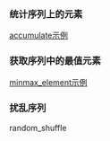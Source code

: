
### 统计序列上的元素

[accumulate示例](06_容器算法/06_01_accumulate.cpp)



### 获取序列中的最值元素

[minmax_element示例](06_容器算法/06_02_minmax_element.cpp)



### 扰乱序列

random_shuffle